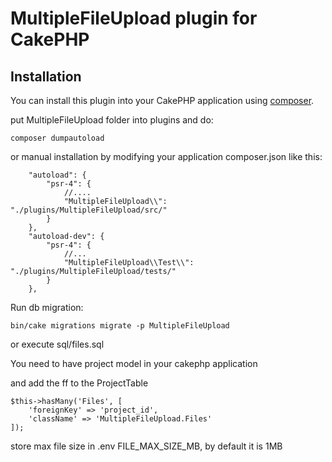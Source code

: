 # MultipleFileUpload plugin for CakePHP

## Installation

You can install this plugin into your CakePHP application using [composer](https://getcomposer.org).


put MultipleFileUpload folder into plugins and do:
```
composer dumpautoload
```

or manual installation by modifying your application composer.json like this:

```
    "autoload": {
        "psr-4": {
            //....
            "MultipleFileUpload\\": "./plugins/MultipleFileUpload/src/"
        }
    },
    "autoload-dev": {
        "psr-4": {
            //...
            "MultipleFileUpload\\Test\\": "./plugins/MultipleFileUpload/tests/"
        }
    },
```

Run db migration:
```
bin/cake migrations migrate -p MultipleFileUpload
```
or execute sql/files.sql

You need to have project model in your cakephp application

and add the ff to the ProjectTable

```
$this->hasMany('Files', [
	'foreignKey' => 'project_id',
	'className' => 'MultipleFileUpload.Files'
]);
```

store max file size in .env FILE_MAX_SIZE_MB, by default it is 1MB
